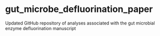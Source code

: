 # gut_microbe_defluorination_paper
Updated GitHub repository of analyses associated with the gut microbial enzyme defluorination manuscript
